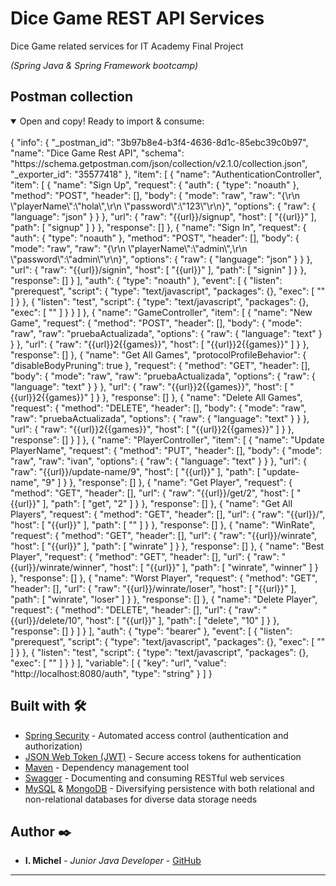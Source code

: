 # Dice Game REST API Services

Dice Game related services for IT Academy Final Project

_(Spring Java & Spring Framework bootcamp)_

## Postman collection

<details open>
<summary>Open and copy! Ready to import & consume: </summary>
<br>
{
	"info": {
		"_postman_id": "3b97b8e4-b3f4-4636-8d1c-85ebc39c0b97",
		"name": "Dice Game Rest API",
		"schema": "https://schema.getpostman.com/json/collection/v2.1.0/collection.json",
		"_exporter_id": "35577418"
	},
	"item": [
		{
			"name": "AuthenticationController",
			"item": [
				{
					"name": "Sign Up",
					"request": {
						"auth": {
							"type": "noauth"
						},
						"method": "POST",
						"header": [],
						"body": {
							"mode": "raw",
							"raw": "{\r\n    \"playerName\":\"hola\",\r\n    \"password\":\"123\"\r\n}",
							"options": {
								"raw": {
									"language": "json"
								}
							}
						},
						"url": {
							"raw": "{{url}}/signup",
							"host": [
								"{{url}}"
							],
							"path": [
								"signup"
							]
						}
					},
					"response": []
				},
				{
					"name": "Sign In",
					"request": {
						"auth": {
							"type": "noauth"
						},
						"method": "POST",
						"header": [],
						"body": {
							"mode": "raw",
							"raw": "{\r\n    \"playerName\":\"admin\",\r\n    \"password\":\"admin\"\r\n}",
							"options": {
								"raw": {
									"language": "json"
								}
							}
						},
						"url": {
							"raw": "{{url}}/signin",
							"host": [
								"{{url}}"
							],
							"path": [
								"signin"
							]
						}
					},
					"response": []
				}
			],
			"auth": {
				"type": "noauth"
			},
			"event": [
				{
					"listen": "prerequest",
					"script": {
						"type": "text/javascript",
						"packages": {},
						"exec": [
							""
						]
					}
				},
				{
					"listen": "test",
					"script": {
						"type": "text/javascript",
						"packages": {},
						"exec": [
							""
						]
					}
				}
			]
		},
		{
			"name": "GameController",
			"item": [
				{
					"name": "New Game",
					"request": {
						"method": "POST",
						"header": [],
						"body": {
							"mode": "raw",
							"raw": "pruebaActualizada",
							"options": {
								"raw": {
									"language": "text"
								}
							}
						},
						"url": {
							"raw": "{{url}}2{{games}}",
							"host": [
								"{{url}}2{{games}}"
							]
						}
					},
					"response": []
				},
				{
					"name": "Get All Games",
					"protocolProfileBehavior": {
						"disableBodyPruning": true
					},
					"request": {
						"method": "GET",
						"header": [],
						"body": {
							"mode": "raw",
							"raw": "pruebaActualizada",
							"options": {
								"raw": {
									"language": "text"
								}
							}
						},
						"url": {
							"raw": "{{url}}2{{games}}",
							"host": [
								"{{url}}2{{games}}"
							]
						}
					},
					"response": []
				},
				{
					"name": "Delete All Games",
					"request": {
						"method": "DELETE",
						"header": [],
						"body": {
							"mode": "raw",
							"raw": "pruebaActualizada",
							"options": {
								"raw": {
									"language": "text"
								}
							}
						},
						"url": {
							"raw": "{{url}}2{{games}}",
							"host": [
								"{{url}}2{{games}}"
							]
						}
					},
					"response": []
				}
			]
		},
		{
			"name": "PlayerController",
			"item": [
				{
					"name": "Update  PlayerName",
					"request": {
						"method": "PUT",
						"header": [],
						"body": {
							"mode": "raw",
							"raw": "ivan",
							"options": {
								"raw": {
									"language": "text"
								}
							}
						},
						"url": {
							"raw": "{{url}}/update-name/9",
							"host": [
								"{{url}}"
							],
							"path": [
								"update-name",
								"9"
							]
						}
					},
					"response": []
				},
				{
					"name": "Get Player",
					"request": {
						"method": "GET",
						"header": [],
						"url": {
							"raw": "{{url}}/get/2",
							"host": [
								"{{url}}"
							],
							"path": [
								"get",
								"2"
							]
						}
					},
					"response": []
				},
				{
					"name": "Get All Players",
					"request": {
						"method": "GET",
						"header": [],
						"url": {
							"raw": "{{url}}/",
							"host": [
								"{{url}}"
							],
							"path": [
								""
							]
						}
					},
					"response": []
				},
				{
					"name": "WinRate",
					"request": {
						"method": "GET",
						"header": [],
						"url": {
							"raw": "{{url}}/winrate",
							"host": [
								"{{url}}"
							],
							"path": [
								"winrate"
							]
						}
					},
					"response": []
				},
				{
					"name": "Best Player",
					"request": {
						"method": "GET",
						"header": [],
						"url": {
							"raw": "{{url}}/winrate/winner",
							"host": [
								"{{url}}"
							],
							"path": [
								"winrate",
								"winner"
							]
						}
					},
					"response": []
				},
				{
					"name": "Worst Player",
					"request": {
						"method": "GET",
						"header": [],
						"url": {
							"raw": "{{url}}/winrate/loser",
							"host": [
								"{{url}}"
							],
							"path": [
								"winrate",
								"loser"
							]
						}
					},
					"response": []
				},
				{
					"name": "Delete Player",
					"request": {
						"method": "DELETE",
						"header": [],
						"url": {
							"raw": "{{url}}/delete/10",
							"host": [
								"{{url}}"
							],
							"path": [
								"delete",
								"10"
							]
						}
					},
					"response": []
				}
			]
		}
	],
	"auth": {
		"type": "bearer"
	},
	"event": [
		{
			"listen": "prerequest",
			"script": {
				"type": "text/javascript",
				"packages": {},
				"exec": [
					""
				]
			}
		},
		{
			"listen": "test",
			"script": {
				"type": "text/javascript",
				"packages": {},
				"exec": [
					""
				]
			}
		}
	],
	"variable": [
		{
			"key": "url",
			"value": "http://localhost:8080/auth",
			"type": "string"
		}
	]
}
</details>

## Built with 🛠️

* [Spring Security](https://spring.io/projects/spring-security/) - Automated access control (authentication and authorization)
* [JSON Web Token (JWT)](https://jwt.io/) - Secure access tokens for authentication
* [Maven](https://maven.apache.org/) - Dependency management tool
* [Swagger](https://swagger.io/) - Documenting and consuming RESTful web services
* [MySQL](https://www.mysql.com/) & [MongoDB](https://www.mongodb.com/) - Diversifying persistence with both relational and non-relational databases for diverse data storage needs

## Author ✒️

* **I. Michel** - *Junior Java Developer* - [GitHub](https://github.com/I-Michel)

---